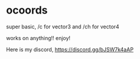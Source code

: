 # ocoords
super basic, /c for vector3 and /ch for vector4


works on anything!! enjoy!


Here is my discord, 
https://discord.gg/bJSW7k4aAP
